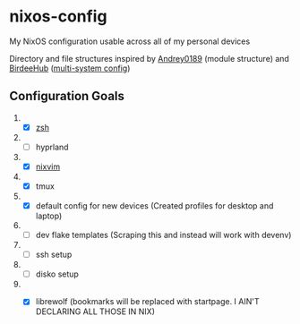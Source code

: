 # nixos-config

My NixOS configuration usable across all of my personal devices

Directory and file structures inspired by [Andrey0189](https://github.com/Andrey0189/nixos-config) (module structure) and [BirdeeHub](https://github.com/BirdeeHub/birdeeSystems) ([multi-system config](https://github.com/BirdeeHub/birdeeSystems/blob/582fe0c1123395c8cc0aa3a1bf6dfa3ce65dcfbb/flake.nix#L91-L115))

## Configuration Goals
1. - [X] [zsh](https://github.com/Kogara13/nixos-config/blob/da80d281ffc67a0841aab6b052765cc6d39cf6eb/common/homes/zsh.nix)
2. - [ ] hyprland
3. - [X] [nixvim](https://github.com/Kogara13/nixvim-config)
4. - [X] tmux
5. - [X] default config for new devices (Created profiles for desktop and laptop)
6. - [ ] dev flake templates (Scraping this and instead will work with devenv)
7. - [ ] ssh setup
8. - [ ] disko setup
9. - [X] librewolf (bookmarks will be replaced with startpage. I AIN'T DECLARING ALL THOSE IN NIX)

  
   
